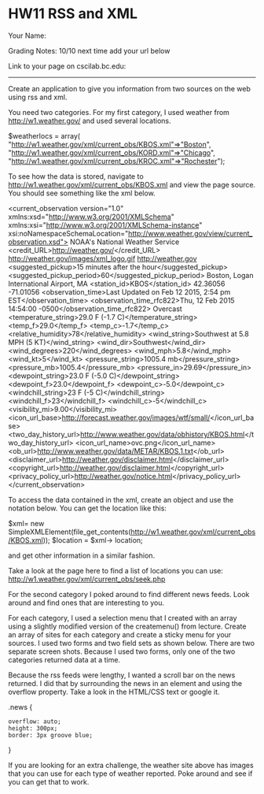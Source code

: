 # HW11 RSS and XML
Your Name:

Grading Notes: 10/10 next time add your url below


Link to your page on cscilab.bc.edu:


-------
Create an application to give you information from two sources on the web using rss and xml.

You need two categories.  For my first category, I used weather from
http://w1.weather.gov/ and used several locations.

$weatherlocs = array(
    "http://w1.weather.gov/xml/current_obs/KBOS.xml"=>"Boston",
    "http://w1.weather.gov/xml/current_obs/KORD.xml"=>"Chicago",
    "http://w1.weather.gov/xml/current_obs/KROC.xml"=>"Rochester");

To see how the data is stored, navigate to
http://w1.weather.gov/xml/current_obs/KBOS.xml and view the page source.
 You should see something like the xml below.


<?xml version="1.0" encoding="ISO-8859-1"?>
<?xml-stylesheet href="latest_ob.xsl" type="text/xsl"?>
<current_observation version="1.0"
    xmlns:xsd="http://www.w3.org/2001/XMLSchema"
    xmlns:xsi="http://www.w3.org/2001/XMLSchema-instance"
    xsi:noNamespaceSchemaLocation="http://www.weather.gov/view/current_observation.xsd">
    <credit>NOAA's National Weather Service</credit>
    <credit_URL>http://weather.gov/</credit_URL>
    <image>
          <url>http://weather.gov/images/xml_logo.gif</url>
          <title>NOAA's National Weather Service</title>
          <link>http://weather.gov</link>
  </image>
  <suggested_pickup>15 minutes after the hour</suggested_pickup>
  <suggested_pickup_period>60</suggested_pickup_period>
  <location>Boston, Logan International Airport, MA</location>
  <station_id>KBOS</station_id>
  <latitude>42.36056</latitude>
  <longitude>-71.01056</longitude>
  <observation_time>Last Updated on Feb 12 2015, 2:54 pm EST</observation_time>
        <observation_time_rfc822>Thu, 12 Feb 2015 14:54:00 -0500</observation_time_rfc822>
  <weather>Overcast</weather>
  <temperature_string>29.0 F (-1.7 C)</temperature_string>
  <temp_f>29.0</temp_f>
  <temp_c>-1.7</temp_c>
  <relative_humidity>78</relative_humidity>
  <wind_string>Southwest at 5.8 MPH (5 KT)</wind_string>
  <wind_dir>Southwest</wind_dir>
  <wind_degrees>220</wind_degrees>
  <wind_mph>5.8</wind_mph>
  <wind_kt>5</wind_kt>
  <pressure_string>1005.4 mb</pressure_string>
  <pressure_mb>1005.4</pressure_mb>
  <pressure_in>29.69</pressure_in>
  <dewpoint_string>23.0 F (-5.0 C)</dewpoint_string>
  <dewpoint_f>23.0</dewpoint_f>
  <dewpoint_c>-5.0</dewpoint_c>
  <windchill_string>23 F (-5 C)</windchill_string>
          <windchill_f>23</windchill_f>
          <windchill_c>-5</windchill_c>
  <visibility_mi>9.00</visibility_mi>
  <icon_url_base>http://forecast.weather.gov/images/wtf/small/</icon_url_base>
  <two_day_history_url>http://www.weather.gov/data/obhistory/KBOS.html</two_day_history_url>
  <icon_url_name>ovc.png</icon_url_name>
  <ob_url>http://www.weather.gov/data/METAR/KBOS.1.txt</ob_url>
  <disclaimer_url>http://weather.gov/disclaimer.html</disclaimer_url>
  <copyright_url>http://weather.gov/disclaimer.html</copyright_url>
  <privacy_policy_url>http://weather.gov/notice.html</privacy_policy_url>
</current_observation>



To access the data contained in the xml, create an object and use the
notation below.  You can get the location like this:

$xml= new SimpleXMLElement(file_get_contents(http://w1.weather.gov/xml/current_obs/KBOS.xml));
$location =  $xml-> location;

and get other information in a similar fashion.

Take a look at the page here to find a list of locations you can use: 
http://w1.weather.gov/xml/current_obs/seek.php

For the second category I poked around to find different news feeds. 
Look around and find ones that are interesting to you.

For each category, I used a selection menu that I created with an array
using a slightly modified version of the
createmenu() from lecture.  Create an array of sites for each category
and create a sticky menu for your sources.  I used two forms and two
field sets as shown below.  There are two separate screen shots. Because
I used two forms, only one of the two categories returned data at a
time.

Because the rss feeds were lengthy, I wanted a scroll bar on the news
returned.  I did that by surrounding the news in an element and using
the overflow property.  Take a look in the HTML/CSS text or google it.

.news {

    overflow: auto;
    height: 300px;
    border: 3px groove blue;
}

If you are looking for an extra challenge, the weather site above has
images that you can use for each type of weather reported.  Poke around
and see if you can get that to work.

